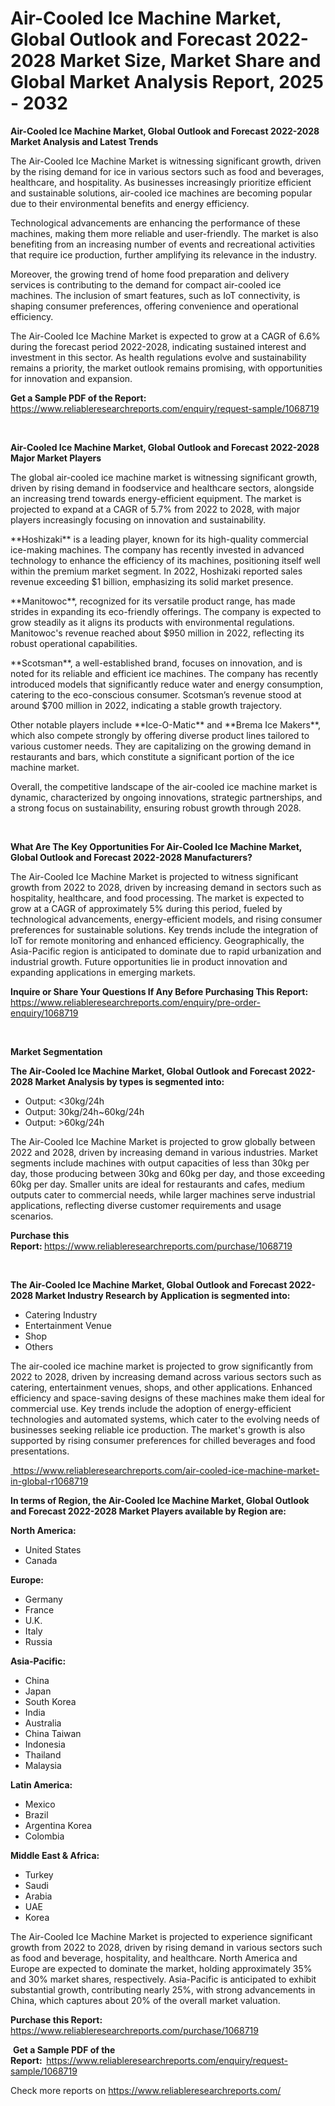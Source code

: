 <p><h1>Air-Cooled Ice Machine Market, Global Outlook and Forecast 2022-2028 Market Size, Market Share and Global Market Analysis Report, 2025 - 2032</h1></p><p><strong>Air-Cooled Ice Machine Market, Global Outlook and Forecast 2022-2028 Market Analysis and Latest Trends</strong></p>
<p><p>The Air-Cooled Ice Machine Market is witnessing significant growth, driven by the rising demand for ice in various sectors such as food and beverages, healthcare, and hospitality. As businesses increasingly prioritize efficient and sustainable solutions, air-cooled ice machines are becoming popular due to their environmental benefits and energy efficiency. </p><p>Technological advancements are enhancing the performance of these machines, making them more reliable and user-friendly. The market is also benefiting from an increasing number of events and recreational activities that require ice production, further amplifying its relevance in the industry. </p><p>Moreover, the growing trend of home food preparation and delivery services is contributing to the demand for compact air-cooled ice machines. The inclusion of smart features, such as IoT connectivity, is shaping consumer preferences, offering convenience and operational efficiency. </p><p>The Air-Cooled Ice Machine Market is expected to grow at a CAGR of 6.6% during the forecast period 2022-2028, indicating sustained interest and investment in this sector. As health regulations evolve and sustainability remains a priority, the market outlook remains promising, with opportunities for innovation and expansion.</p></p>
<p><strong>Get a Sample PDF of the Report:&nbsp;</strong> <a href="https://www.reliableresearchreports.com/enquiry/request-sample/1068719?utm_campaign=3002&utm_medium=2&utm_source=Github&utm_content=ia&utm_term=21032025&utm_id=air-cooled-ice-machine-market-global-outlook-and-forecast-2022-2028">https://www.reliableresearchreports.com/enquiry/request-sample/1068719</a></p>
<p>&nbsp;</p>
<p><strong>Air-Cooled Ice Machine Market, Global Outlook and Forecast 2022-2028 Major Market Players</strong></p>
<p><p>The global air-cooled ice machine market is witnessing significant growth, driven by rising demand in foodservice and healthcare sectors, alongside an increasing trend towards energy-efficient equipment. The market is projected to expand at a CAGR of 5.7% from 2022 to 2028, with major players increasingly focusing on innovation and sustainability.</p><p>**Hoshizaki** is a leading player, known for its high-quality commercial ice-making machines. The company has recently invested in advanced technology to enhance the efficiency of its machines, positioning itself well within the premium market segment. In 2022, Hoshizaki reported sales revenue exceeding $1 billion, emphasizing its solid market presence.</p><p>**Manitowoc**, recognized for its versatile product range, has made strides in expanding its eco-friendly offerings. The company is expected to grow steadily as it aligns its products with environmental regulations. Manitowoc's revenue reached about $950 million in 2022, reflecting its robust operational capabilities.</p><p>**Scotsman**, a well-established brand, focuses on innovation, and is noted for its reliable and efficient ice machines. The company has recently introduced models that significantly reduce water and energy consumption, catering to the eco-conscious consumer. Scotsman’s revenue stood at around $700 million in 2022, indicating a stable growth trajectory.</p><p>Other notable players include **Ice-O-Matic** and **Brema Ice Makers**, which also compete strongly by offering diverse product lines tailored to various customer needs. They are capitalizing on the growing demand in restaurants and bars, which constitute a significant portion of the ice machine market.</p><p>Overall, the competitive landscape of the air-cooled ice machine market is dynamic, characterized by ongoing innovations, strategic partnerships, and a strong focus on sustainability, ensuring robust growth through 2028.</p></p>
<p>&nbsp;</p>
<p><strong>What Are The Key Opportunities For Air-Cooled Ice Machine Market, Global Outlook and Forecast 2022-2028 Manufacturers?</strong></p>
<p><p>The Air-Cooled Ice Machine Market is projected to witness significant growth from 2022 to 2028, driven by increasing demand in sectors such as hospitality, healthcare, and food processing. The market is expected to grow at a CAGR of approximately 5% during this period, fueled by technological advancements, energy-efficient models, and rising consumer preferences for sustainable solutions. Key trends include the integration of IoT for remote monitoring and enhanced efficiency. Geographically, the Asia-Pacific region is anticipated to dominate due to rapid urbanization and industrial growth. Future opportunities lie in product innovation and expanding applications in emerging markets.</p></p>
<p><strong>Inquire or Share Your Questions If Any Before Purchasing This Report:</strong> <a href="https://www.reliableresearchreports.com/enquiry/pre-order-enquiry/1068719?utm_campaign=3002&utm_medium=2&utm_source=Github&utm_content=ia&utm_term=21032025&utm_id=air-cooled-ice-machine-market-global-outlook-and-forecast-2022-2028">https://www.reliableresearchreports.com/enquiry/pre-order-enquiry/1068719</a></p>
<p>&nbsp;</p>
<p><strong>Market Segmentation</strong></p>
<p><strong>The Air-Cooled Ice Machine Market, Global Outlook and Forecast 2022-2028 Market Analysis by types is segmented into:</strong></p>
<p><ul><li>Output: <30kg/24h</li><li>Output: 30kg/24h~60kg/24h</li><li>Output: >60kg/24h</li></ul></p>
<p><p>The Air-Cooled Ice Machine Market is projected to grow globally between 2022 and 2028, driven by increasing demand in various industries. Market segments include machines with output capacities of less than 30kg per day, those producing between 30kg and 60kg per day, and those exceeding 60kg per day. Smaller units are ideal for restaurants and cafes, medium outputs cater to commercial needs, while larger machines serve industrial applications, reflecting diverse customer requirements and usage scenarios.</p></p>
<p><strong>Purchase this Report:&nbsp;</strong><a href="https://www.reliableresearchreports.com/purchase/1068719?utm_campaign=3002&utm_medium=2&utm_source=Github&utm_content=ia&utm_term=21032025&utm_id=air-cooled-ice-machine-market-global-outlook-and-forecast-2022-2028">https://www.reliableresearchreports.com/purchase/1068719</a></p>
<p>&nbsp;</p>
<p><strong>The Air-Cooled Ice Machine Market, Global Outlook and Forecast 2022-2028 Market Industry Research by Application is segmented into:</strong></p>
<p><ul><li>Catering Industry</li><li>Entertainment Venue</li><li>Shop</li><li>Others</li></ul></p>
<p><p>The air-cooled ice machine market is projected to grow significantly from 2022 to 2028, driven by increasing demand across various sectors such as catering, entertainment venues, shops, and other applications. Enhanced efficiency and space-saving designs of these machines make them ideal for commercial use. Key trends include the adoption of energy-efficient technologies and automated systems, which cater to the evolving needs of businesses seeking reliable ice production. The market's growth is also supported by rising consumer preferences for chilled beverages and food presentations.</p></p>
<p><a href="https://www.reliableresearchreports.com/air-cooled-ice-machine-market-in-global-r1068719?utm_campaign=3002&utm_medium=2&utm_source=Github&utm_content=ia&utm_term=21032025&utm_id=air-cooled-ice-machine-market-global-outlook-and-forecast-2022-2028">&nbsp;https://www.reliableresearchreports.com/air-cooled-ice-machine-market-in-global-r1068719</a></p>
<p><strong>In terms of Region, the Air-Cooled Ice Machine Market, Global Outlook and Forecast 2022-2028 Market Players available by Region are:</strong></p>
<p>
    <p> <strong> North America: </strong>
        <ul>
            <li>United States</li>
            <li>Canada</li>
        </ul>
        </p> 
    <p> <strong> Europe: </strong>
        <ul>
            <li>Germany</li>
            <li>France</li>
            <li>U.K.</li>
            <li>Italy</li>
            <li>Russia</li>
        </ul>
        </p> 
    <p> <strong> Asia-Pacific: </strong>
        <ul>
            <li>China</li>
            <li>Japan</li>
            <li>South Korea</li>
            <li>India</li>
            <li>Australia</li>
            <li>China Taiwan</li>
            <li>Indonesia</li>
            <li>Thailand</li>
            <li>Malaysia</li>
        </ul>
        </p> 
    <p> <strong> Latin America: </strong>
        <ul>
            <li>Mexico</li>
            <li>Brazil</li>
            <li>Argentina Korea</li>
            <li>Colombia</li>
        </ul>
        </p> 
    <p> <strong> Middle East & Africa: </strong>
        <ul>
            <li>Turkey</li>
            <li>Saudi</li>
            <li>Arabia</li>
            <li>UAE</li>
            <li>Korea</li>
        </ul>
    </p>
    </p>
<p><p>The Air-Cooled Ice Machine Market is projected to experience significant growth from 2022 to 2028, driven by rising demand in various sectors such as food and beverage, hospitality, and healthcare. North America and Europe are expected to dominate the market, holding approximately 35% and 30% market shares, respectively. Asia-Pacific is anticipated to exhibit substantial growth, contributing nearly 25%, with strong advancements in China, which captures about 20% of the overall market valuation.</p></p>
<p><strong>Purchase this Report: </strong><a href="https://www.reliableresearchreports.com/purchase/1068719?utm_campaign=3002&utm_medium=2&utm_source=Github&utm_content=ia&utm_term=21032025&utm_id=air-cooled-ice-machine-market-global-outlook-and-forecast-2022-2028">https://www.reliableresearchreports.com/purchase/1068719</a></p>
<p>&nbsp;<strong>Get a Sample PDF of the Report:&nbsp;&nbsp;</strong><a href="https://www.reliableresearchreports.com/enquiry/request-sample/1068719?utm_campaign=3002&utm_medium=2&utm_source=Github&utm_content=ia&utm_term=21032025&utm_id=air-cooled-ice-machine-market-global-outlook-and-forecast-2022-2028">https://www.reliableresearchreports.com/enquiry/request-sample/1068719</a></p>
<p><strong></strong></p>
<p>Check more reports on <a href="https://www.reliableresearchreports.com/?utm_campaign=3002&utm_medium=2&utm_source=Github&utm_content=ia&utm_term=21032025&utm_id=air-cooled-ice-machine-market-global-outlook-and-forecast-2022-2028">https://www.reliableresearchreports.com/</a></p>